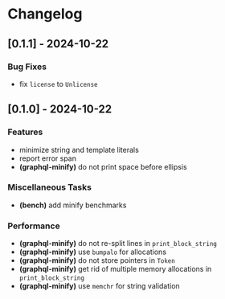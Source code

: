 # Changelog

## [0.1.1] - 2024-10-22

### Bug Fixes

- fix `license` to `Unlicense`

## [0.1.0] - 2024-10-22

### Features

- minimize string and template literals
- report error span
- **(graphql-minify)** do not print space before ellipsis

### Miscellaneous Tasks

- **(bench)** add minify benchmarks

### Performance

- **(graphql-minify)** do not re-split lines in `print_block_string`
- **(graphql-minify)** use `bumpalo` for allocations
- **(graphql-minify)** do not store pointers in `Token`
- **(graphql-minify)** get rid of multiple memory allocations in `print_block_string`
- **(graphql-minify)** use `memchr` for string validation
